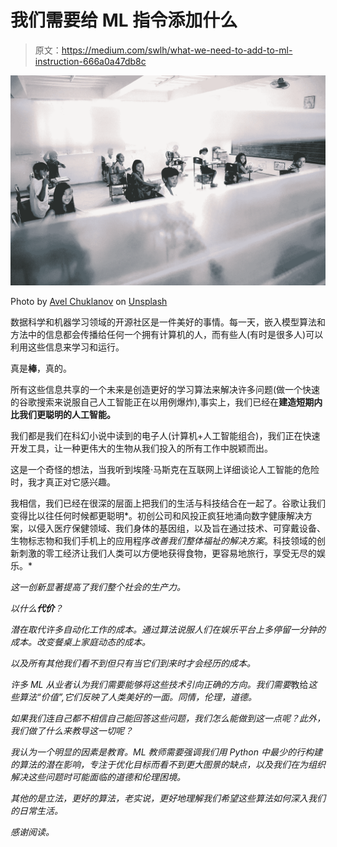 # 我们需要给 ML 指令添加什么

> 原文：<https://medium.com/swlh/what-we-need-to-add-to-ml-instruction-666a0a47db8c>

![](img/23646359eb6c284b0daa2d8d1435ea30.png)

Photo by [Avel Chuklanov](https://unsplash.com/photos/5iseEuoW7mw?utm_source=unsplash&utm_medium=referral&utm_content=creditCopyText) on [Unsplash](https://unsplash.com/search/photos/teach?utm_source=unsplash&utm_medium=referral&utm_content=creditCopyText)

数据科学和机器学习领域的开源社区是一件美好的事情。每一天，嵌入模型算法和方法中的信息都会传播给任何一个拥有计算机的人，而有些人(有时是很多人)可以利用这些信息来学习和运行。

真是**棒**，真的。

所有这些信息共享的一个未来是创造更好的学习算法来解决许多问题(做一个快速的谷歌搜索来说服自己人工智能正在以用例爆炸),事实上，我们已经在**建造短期内比我们更聪明的人工智能。**

我们都是我们在科幻小说中读到的电子人(计算机+人工智能组合)，我们正在快速开发工具，让一种更伟大的生物从我们投入的所有工作中脱颖而出。

这是一个奇怪的想法，当我听到埃隆·马斯克在互联网上详细谈论人工智能的危险时，我才真正对它感兴趣。

我相信，我们已经在很深的层面上把我们的生活与科技结合在一起了。谷歌让我们变得比以往任何时候都更聪明*。初创公司和风投正疯狂地涌向数字健康解决方案，以侵入医疗保健领域、我们身体的基因组，以及旨在通过技术、可穿戴设备、生物标志物和我们手机上的应用程序*改善我们整体福祉的解决方案*。科技领域的创新刺激的零工经济让我们人类可以方便地获得食物，更容易地旅行，享受无尽的娱乐。*

*这一创新显著提高了我们整个社会的生产力。*

*以什么**代价**？*

*潜在取代许多自动化工作的成本。通过算法说服人们在娱乐平台上多停留一分钟的成本。改变餐桌上家庭动态的成本。*

*以及所有其他我们看不到但只有当它们到来时才会经历的成本。*

*许多 ML 从业者认为我们需要能够将这些技术引向正确的方向。我们需要*教给*这些算法“价值”,它们反映了人类美好的一面。同情，伦理，道德。*

*如果我们连自己都不相信自己能回答这些问题，我们怎么能做到这一点呢？此外，我们做了什么来教导这一切呢？*

*我认为一个明显的因素是教育。ML 教师需要强调我们用 Python 中最少的行构建的算法的潜在影响，专注于优化目标而看不到更大图景的缺点，以及我们在为组织解决这些问题时可能面临的道德和伦理困境。*

*其他的是立法，更好的算法，老实说，更好地理解我们希望这些算法如何深入我们的日常生活。*

*感谢阅读。*